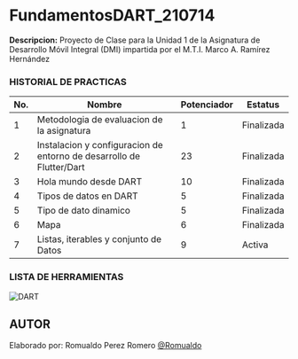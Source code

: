 # FundamentosDART_210714





**Descripcion:**
Proyecto de Clase para la Unidad 1 de la Asignatura de Desarrollo Móvil Integral (DMI) impartida por el M.T.I. Marco A. Ramírez Hernández


### HISTORIAL DE PRACTICAS

|No.| Nombre|Potenciador|Estatus|
|--|--|--|--|
|1| Metodologia de evaluacion de la asignatura|1|Finalizada|
|2|Instalacion y configuracion de entorno de desarrollo de Flutter/Dart|23|Finalizada|
|3|Hola mundo desde DART|10|Finalizada|
|4|Tipos de datos en DART|5|Finalizada|
|5|Tipo de dato dinamico|5|Finalizada|
|6|Mapa|6|Finalizada|
|7|Listas, iterables y conjunto de Datos|9|Activa|



### LISTA DE HERRAMIENTAS
![DART](https://img.shields.io/badge/Dart-0175c2?style=for-the-badge&logo=dart&logoColor=white)


## AUTOR
Elaborado por: Romualdo Perez Romero [@Romualdo](https://github.com/RommGG)





